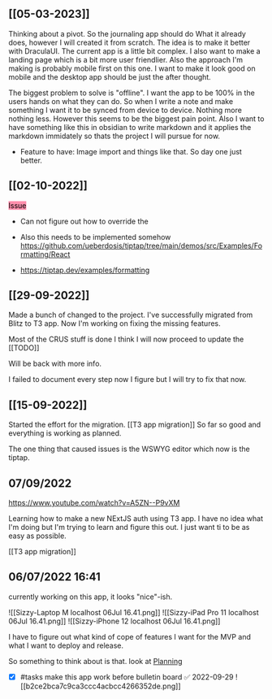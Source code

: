 
## [[05-03-2023]] 

Thinking about a pivot. So the journaling app should do What it already does, however I will created it from scratch. The idea is to make it better with DraculaUI. The current app is a little bit complex. I also want to make a landing page which is a bit more user friendlier. Also the approach I'm making is probably mobile first on this one. I want to make it look good on mobile and the desktop app should be just the after thought. 

The biggest problem to solve is "offline". I want the app to be 100% in the users hands on what they can do. So when I write a note and make something I want it to be synced from device to device. Nothing more nothing less. However this seems to be the biggest pain point. Also I want to have something like this in obsidian to write markdown and it applies the markdown immidately so thats the project I will pursue for now. 

- Feature to have: Image import and things like that. So day one just better. 


## [[02-10-2022]]

<mark style="background: #FF5582A6;">Issue</mark>

- Can not figure out how to override the 


- Also this needs to be implemented somehow https://github.com/ueberdosis/tiptap/tree/main/demos/src/Examples/Formatting/React
- https://tiptap.dev/examples/formatting



## [[29-09-2022]]

Made a bunch of changed to the project. I've successfully migrated from Blitz to T3 app. Now I'm working on fixing the missing features.

Most of the CRUS stuff is done I think I will now proceed to update the [[TODO]] 

Will be back with more info. 

I failed to document every step now I figure but I will try to fix that now. 

## [[15-09-2022]]

Started the effort for the migration. [[T3 app migration]] So far so good and everything is working as planned. 

The one thing that caused issues is the WSWYG editor which now is the tiptap.



## 07/09/2022

https://www.youtube.com/watch?v=A5ZN--P9vXM 

Learning how to make a new NExtJS auth using T3 app. I have no idea what I'm doing but I'm trying to learn and figure this out. I just want ti to be as easy as possible. 

[[T3 app migration]]


## 06/07/2022 16:41


currently working on this app, it looks "nice"-ish.

![[Sizzy-Laptop M localhost 06Jul 16.41.png]]
![[Sizzy-iPad Pro 11 localhost 06Jul 16.41.png]]
![[Sizzy-iPhone 12 localhost 06Jul 16.41.png]]





I have to figure out what kind of cope of features I want for the MVP and what I want to deploy and release. 

So something to think about is that. look at [Planning](joplin://x-callback-url/openNote?id=07e45061ec8b43459a9194b8b40ff716)

- [x] #tasks make this app work before bulletin board ✅ 2022-09-29
![[b2ce2bca7c9ca3ccc4acbcc4266352de.png]]